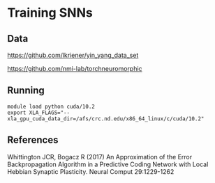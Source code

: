 # Training SNNs

## Data

https://github.com/lkriener/yin_yang_data_set

https://github.com/nmi-lab/torchneuromorphic

## Running

```
module load python cuda/10.2
export XLA_FLAGS="--xla_gpu_cuda_data_dir=/afs/crc.nd.edu/x86_64_linux/c/cuda/10.2"
```

## References

Whittington JCR, Bogacz R (2017) An Approximation of the Error Backpropagation Algorithm in a Predictive Coding Network with Local Hebbian Synaptic Plasticity. Neural Comput 29:1229-1262